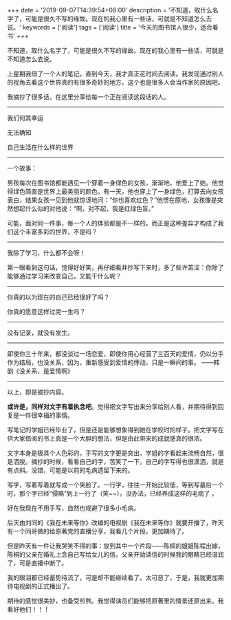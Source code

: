 +++
date = '2019-09-07T14:39:54+08:00'
description = '不知道，取什么名字了，可能是很久不写的缘故。现在的我心里有一些话，可就是不知道怎么去说。'
keywords = ['阅读']
tags = ['阅读']
title = '今天的图书馆人很少，适合看书'
+++

不知道，取什么名字了，可能是很久不写的缘故。现在的我心里有一些话，可就是不知道怎么去说。

上星期我借了一个人的笔记，直到今天，我才真正花时间去阅读。我发现通过别人的视角去看这个世界真的有很多奇妙的地方。这个也是很多人会当作家的原因吧。

我摘抄了很多话，在这里分享给每一个正在阅读这段话的人。

---

我们何其幸运

无法确知

自己生活在什么样的世界

---

一个故事：

男孩每次在图书馆都能遇见一个穿着一身绿色的女孩，渐渐地，他爱上了她。他觉得绿色简直是世界上最美丽的颜色。有一天，他也穿上了一身绿色，打算去向女孩表白，结果女孩一见到他就惊讶地问：“你也喜欢红色？”他愣在原地，女孩像是突然想起什么似的对他说：“啊，对不起，我是红绿色盲。”

可能，面对同一件事，每一个人的体验都是不一样的。而正是这种差异才构成了我们这个丰富多彩的世界，不是吗？

---

我除了学习，什么都不会呀！

第一眼看到这句话，觉得好好笑，再仔细看并抄写下来时，多了些许苦涩：你除了能够通过学习来改变自己，又能干什么呢？

---

你真的以为现在的自己已经很好了吗？

你真的愿意这样过完一生吗？

---

没有记录，就没有发生。

---

即使你三十年来，都没谈过一场恋爱，即使你用心经营了三百天的爱情，仍以分手作为结局，也没关系，因为，重新感受到爱情的悸动，只是一瞬间的事。   ——韩剧《没关系，是爱情啊》

---

以上，即是摘抄内容。

**或许是，同样对文字有着执念吧**。觉得把文字写出来分享给别人看，并期待得到回复是一件很幸福的事情。

写笔记的学姐已经毕业了，但是还是能够想象得到她在学校时的样子。把文字写在供大家借阅的书上真是一个大胆的想法，但是由此带来的成就感真的很浓。

文字本身是极具个人色彩的，手写的文字更是突出，学姐的字看起来流畅自然，很是洒脱。摘抄的时候，看看自己的字，苦笑了一下。自己的字写得也很潇洒，就是有点斜。没错，可能是以前的毛病遗留下来的。

写字，写着写着就写成一个笑脸了。一行字，往往一开始比较低，等到写最后一个时，那个字已经“侵略”到上一行了（笑~~）。没办法，已经养成这样的毛病了 。

好在我现在不用手写，自然也规避了很多小毛病。

后天由刘同的《我在未来等你》改编的电视剧《我在未来等你》就要开播了，昨天有一个同哥做的给原著党的直播分享，我看几个片段，更加期待了。

但是昨天有一件让我哭笑不得的事：放到其中一个片段——陈桐的姐姐陈程出嫁，陈桐的父亲在婚礼上念自己写给女儿的信。父亲开始读信的时候我的眼睛已经湿润了，可是直播中断了。

我的眼泪都已经蓄势待流了，可是却不能继续看了。太可恶了，于是，我就更加期待电视剧的正式播出了。

期待的感觉很美妙，也备受煎熬。我觉得演员们能够把原著里的情景还原出来。我看好他们！！！
